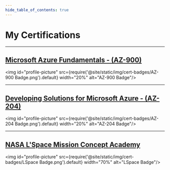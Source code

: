```yaml
---
hide_table_of_contents: true
---
```


# My Certifications

---

## [Microsoft Azure Fundamentals - (AZ-900)](https://learn.microsoft.com/en-us/certifications/exams/az-900/)

<img id="profile-picture" src={require('@site/static/img/cert-badges/AZ-900 Badge.png').default} width="20%" alt="AZ-900 Badge"/>

---

## [Developing Solutions for Microsoft Azure - (AZ-204)](https://learn.microsoft.com/en-us/certifications/exams/az-204/)

<img id="profile-picture" src={require('@site/static/img/cert-badges/AZ-204 Badge.png').default} width="20%" alt="AZ-204 Badge"/>

---

## [NASA L'Space Mission Concept Academy](https://www.lspace.asu.edu/)

<img id="profile-picture" src={require('@site/static/img/cert-badges/LSpace Badge.png').default} width="70%" alt="LSpace Badge"/>